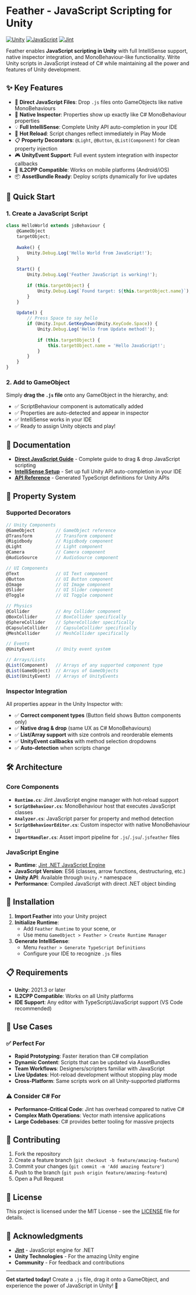 # Feather - JavaScript Scripting for Unity

[![Unity](https://img.shields.io/badge/Unity-2021.3%2B-blue)](https://unity3d.com)
[![JavaScript](https://img.shields.io/badge/JavaScript-ES6-yellow)](https://developer.mozilla.org/en-US/docs/Web/JavaScript)
[![Jint](https://img.shields.io/badge/Runtime-Jint-green)](https://github.com/sebastienros/jint)

Feather enables **JavaScript scripting in Unity** with full IntelliSense support, native inspector integration, and MonoBehaviour-like functionality. Write Unity scripts in JavaScript instead of C# while maintaining all the power and features of Unity development.

## ✨ Key Features

- 🎯 **Direct JavaScript Files**: Drop `.js` files onto GameObjects like native MonoBehaviours
- 🔧 **Native Inspector**: Properties show up exactly like C# MonoBehaviour properties
- 💡 **Full IntelliSense**: Complete Unity API auto-completion in your IDE
- 🔄 **Hot Reload**: Script changes reflect immediately in Play Mode
- 📋 **Property Decorators**: `@Light`, `@Button`, `@List(Component)` for clean property injection
- 🎮 **UnityEvent Support**: Full event system integration with inspector callbacks
- 🚀 **IL2CPP Compatible**: Works on mobile platforms (Android/iOS)
- 📦 **AssetBundle Ready**: Deploy scripts dynamically for live updates

## 🚀 Quick Start

### 1. Create a JavaScript Script

```javascript
class HelloWorld extends jsBehaviour {
    @GameObject
    targetObject;
    
    Awake() {
        Unity.Debug.Log('Hello World from JavaScript!');
    }
    
    Start() {
        Unity.Debug.Log('Feather JavaScript is working!');
        
        if (this.targetObject) {
            Unity.Debug.Log(`Found target: ${this.targetObject.name}`);
        }
    }
    
    Update() {
        // Press Space to say hello
        if (Unity.Input.GetKeyDown(Unity.KeyCode.Space)) {
            Unity.Debug.Log('Hello from Update method!');
            
            if (this.targetObject) {
                this.targetObject.name = 'Hello JavaScript!';
            }
        }
    }
}
```

### 2. Add to GameObject

Simply **drag the `.js` file** onto any GameObject in the hierarchy, and:
- ✅ ScriptBehaviour component is automatically added
- ✅ Properties are auto-detected and appear in inspector
- ✅ IntelliSense works in your IDE
- ✅ Ready to assign Unity objects and play!

## 📖 Documentation

- **[Direct JavaScript Guide](./DirectJS_Guide.md)** - Complete guide to drag & drop JavaScript scripting
- **[IntelliSense Setup](./IntelliSense_Guide.md)** - Set up full Unity API auto-completion in your IDE
- **[API Reference](./Assets/Feather/Editor/Generated/)** - Generated TypeScript definitions for Unity APIs

## 🎯 Property System

### Supported Decorators

```javascript
// Unity Components
@GameObject        // GameObject reference
@Transform         // Transform component
@Rigidbody         // Rigidbody component
@Light             // Light component
@Camera            // Camera component
@AudioSource       // AudioSource component

// UI Components
@Text              // UI Text component
@Button            // UI Button component
@Image             // UI Image component
@Slider            // UI Slider component
@Toggle            // UI Toggle component

// Physics
@Collider          // Any Collider component
@BoxCollider       // BoxCollider specifically
@SphereCollider    // SphereCollider specifically
@CapsuleCollider   // CapsuleCollider specifically
@MeshCollider      // MeshCollider specifically

// Events
@UnityEvent        // Unity event system

// Arrays/Lists
@List(Component)   // Arrays of any supported component type
@List(GameObject)  // Arrays of GameObjects
@List(UnityEvent)  // Arrays of UnityEvents
```

### Inspector Integration

All properties appear in the Unity Inspector with:
- ✅ **Correct component types** (Button field shows Button components only)
- ✅ **Native drag & drop** (same UX as C# MonoBehaviours)
- ✅ **List/Array support** with size controls and reorderable elements
- ✅ **UnityEvent callbacks** with method selection dropdowns
- ✅ **Auto-detection** when scripts change

## 🛠️ Architecture

### Core Components

- **`Runtime.cs`**: Jint JavaScript engine manager with hot-reload support
- **`ScriptBehaviour.cs`**: MonoBehaviour host that executes JavaScript classes
- **`Analyzer.cs`**: JavaScript parser for property and method detection
- **`ScriptBehaviourEditor.cs`**: Custom inspector with native MonoBehaviour UI
- **`ImportHandler.cs`**: Asset import pipeline for `.js`/`.jsu`/`.jsfeather` files

### JavaScript Engine

- **Runtime**: [Jint .NET JavaScript Engine](https://github.com/sebastienros/jint)
- **JavaScript Version**: ES6 (classes, arrow functions, destructuring, etc.)
- **Unity API**: Available through `Unity.*` namespace
- **Performance**: Compiled JavaScript with direct .NET object binding

## 🔧 Installation

1. **Import Feather** into your Unity project
2. **Initialize Runtime**: 
   - Add `Feather Runtime` to your scene, or
   - Use menu `GameObject > Feather > Create Runtime Manager`
3. **Generate IntelliSense**: 
   - Menu `Feather > Generate TypeScript Definitions`
   - Configure your IDE to recognize `.js` files

## 📋 Requirements

- **Unity**: 2021.3 or later
- **IL2CPP Compatible**: Works on all Unity platforms
- **IDE Support**: Any editor with TypeScript/JavaScript support (VS Code recommended)

## 🎯 Use Cases

### ✅ Perfect For
- **Rapid Prototyping**: Faster iteration than C# compilation
- **Dynamic Content**: Scripts that can be updated via AssetBundles
- **Team Workflows**: Designers/scripters familiar with JavaScript
- **Live Updates**: Hot-reload development without stopping play mode
- **Cross-Platform**: Same scripts work on all Unity-supported platforms

### ⚠️ Consider C# For
- **Performance-Critical Code**: Jint has overhead compared to native C#
- **Complex Math Operations**: Vector math intensive applications
- **Large Codebases**: C# provides better tooling for massive projects

## 🤝 Contributing

1. Fork the repository
2. Create a feature branch (`git checkout -b feature/amazing-feature`)
3. Commit your changes (`git commit -m 'Add amazing feature'`)
4. Push to the branch (`git push origin feature/amazing-feature`)
5. Open a Pull Request

## 📄 License

This project is licensed under the MIT License - see the [LICENSE](LICENSE) file for details.

## 🙏 Acknowledgments

- **[Jint](https://github.com/sebastienros/jint)** - JavaScript engine for .NET
- **Unity Technologies** - For the amazing Unity engine
- **Community** - For feedback and contributions

---

**Get started today!** Create a `.js` file, drag it onto a GameObject, and experience the power of JavaScript in Unity! 🚀